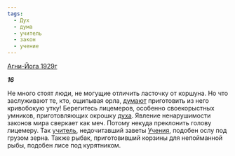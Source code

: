 ```yaml
---
tags:
  - Дух
  - дума
  - учитель
  - закон
  - учение
---
```

[Агни-Йога 1929г](https://127.0.0.1:4002/agni/1929)

___16___

Не много стоят люди, не могущие отличить ласточку от коршуна. Но что заслуживают те, кто, ощипывая орла, [думают](../../../tags/#дума) приготовить из него кривобокую утку! Берегитесь лицемеров, особенно своекорыстных умников, приготовляющих окрошку [духа](../../../tags/#Дух). Явление ненарушимости законов мира сверкает как меч. Потому некуда преклонить голову лицемеру. Так [учитель](../../../tags/#учитель), недочитавший заветы [Учения](../../../tags/#учение), подобен ослу под грузом зерна. Также рыбак, приготовивший корзины для непойманной рыбы, подобен лисе под курятником.